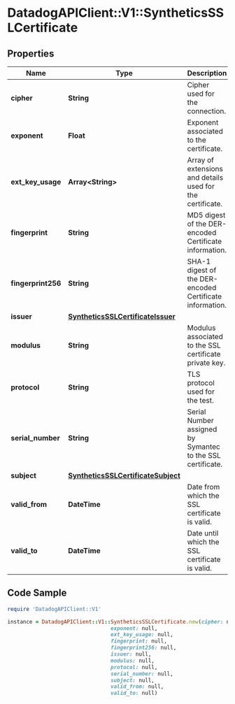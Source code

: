 # DatadogAPIClient::V1::SyntheticsSSLCertificate

## Properties

Name | Type | Description | Notes
------------ | ------------- | ------------- | -------------
**cipher** | **String** | Cipher used for the connection. | [optional] 
**exponent** | **Float** | Exponent associated to the certificate. | [optional] 
**ext_key_usage** | **Array&lt;String&gt;** | Array of extensions and details used for the certificate. | [optional] 
**fingerprint** | **String** | MD5 digest of the DER-encoded Certificate information. | [optional] 
**fingerprint256** | **String** | SHA-1 digest of the DER-encoded Certificate information. | [optional] 
**issuer** | [**SyntheticsSSLCertificateIssuer**](SyntheticsSSLCertificateIssuer.md) |  | [optional] 
**modulus** | **String** | Modulus associated to the SSL certificate private key. | [optional] 
**protocol** | **String** | TLS protocol used for the test. | [optional] 
**serial_number** | **String** | Serial Number assigned by Symantec to the SSL certificate. | [optional] 
**subject** | [**SyntheticsSSLCertificateSubject**](SyntheticsSSLCertificateSubject.md) |  | [optional] 
**valid_from** | **DateTime** | Date from which the SSL certificate is valid. | [optional] 
**valid_to** | **DateTime** | Date until which the SSL certificate is valid. | [optional] 

## Code Sample

```ruby
require 'DatadogAPIClient::V1'

instance = DatadogAPIClient::V1::SyntheticsSSLCertificate.new(cipher: null,
                                 exponent: null,
                                 ext_key_usage: null,
                                 fingerprint: null,
                                 fingerprint256: null,
                                 issuer: null,
                                 modulus: null,
                                 protocol: null,
                                 serial_number: null,
                                 subject: null,
                                 valid_from: null,
                                 valid_to: null)
```


